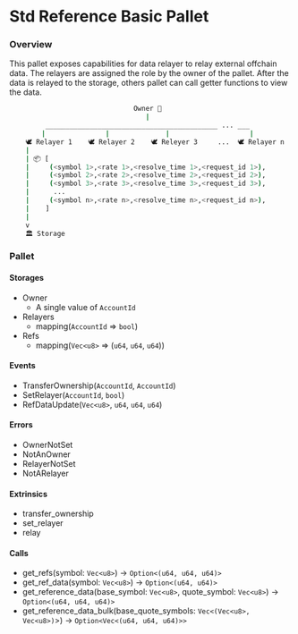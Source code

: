 # Std Reference Basic Pallet

### Overview

This pallet exposes capabilities for data relayer to relay external offchain data.
The relayers are assigned the role by the owner of the pallet. After the data is relayed to the storage, others pallet can call getter functions to view the data.

```sh
                               Owner 👑
                                  |
         ___________________________________________ ... ___
        |               |              |                    |
    🕊 Relayer 1    🕊 Relayer 2    🕊 Releyer 3     ...  🕊 Relayer n
    |
    | 📦 [
    |     (<symbol 1>,<rate 1>,<resolve_time 1>,<request_id 1>),
    |     (<symbol 2>,<rate 2>,<resolve_time 2>,<request_id 2>),
    |     (<symbol 3>,<rate 3>,<resolve_time 3>,<request_id 3>),
    |      ...
    |     (<symbol n>,<rate n>,<resolve_time n>,<request_id n>),
    |    ]
    |
    v
    🏛 Storage
```

### Pallet

#### Storages

- Owner
  - A single value of `AccountId`
- Relayers
  - mapping(`AccountId` => `bool`)
- Refs
  - mapping(`Vec<u8>` => (`u64`, `u64`, `u64`))

#### Events

- TransferOwnership(`AccountId`, `AccountId`)
- SetRelayer(`AccountId`, `bool`)
- RefDataUpdate(`Vec<u8>`, `u64`, `u64`, `u64`)

#### Errors

- OwnerNotSet
- NotAnOwner
- RelayerNotSet
- NotARelayer

#### Extrinsics

- transfer_ownership
- set_relayer
- relay

#### Calls

- get_refs(symbol: `Vec<u8>`) -> `Option<(u64, u64, u64)>`
- get_ref_data(symbol: `Vec<u8>`) -> `Option<(u64, u64)>`
- get_reference_data(base_symbol: `Vec<u8>`, quote_symbol: `Vec<u8>`) -> `Option<(u64, u64, u64)> `
- get_reference_data_bulk(base_quote_symbols: `Vec<(Vec<u8>, Vec<u8>)`>) -> `Option<Vec<(u64, u64, u64)>>`
